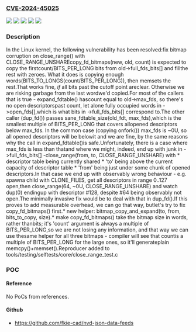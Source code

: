 ### [CVE-2024-45025](https://cve.mitre.org/cgi-bin/cvename.cgi?name=CVE-2024-45025)
![](https://img.shields.io/static/v1?label=Product&message=Linux&color=blue)
![](https://img.shields.io/static/v1?label=Version&message=&color=brightgreen)
![](https://img.shields.io/static/v1?label=Version&message=278a5fbaed89dacd04e9d052f4594ffd0e0585de%20&color=brightgreen)
![](https://img.shields.io/static/v1?label=Version&message=5.9%20&color=brightgreen)
![](https://img.shields.io/static/v1?label=Vulnerability&message=n%2Fa&color=blue)

### Description

In the Linux kernel, the following vulnerability has been resolved:fix bitmap corruption on close_range() with CLOSE_RANGE_UNSHAREcopy_fd_bitmaps(new, old, count) is expected to copy the firstcount/BITS_PER_LONG bits from old->full_fds_bits[] and fillthe rest with zeroes.  What it does is copying enough words(BITS_TO_LONGS(count/BITS_PER_LONG)), then memsets the rest.That works fine, *if* all bits past the cutoff point areclear.  Otherwise we are risking garbage from the last wordwe'd copied.For most of the callers that is true - expand_fdtable() hascount equal to old->max_fds, so there's no open descriptorspast count, let alone fully occupied words in ->open_fds[],which is what bits in ->full_fds_bits[] correspond to.The other caller (dup_fd()) passes sane_fdtable_size(old_fdt, max_fds),which is the smallest multiple of BITS_PER_LONG that covers allopened descriptors below max_fds.  In the common case (copying onfork()) max_fds is ~0U, so all opened descriptors will be belowit and we are fine, by the same reasons why the call in expand_fdtable()is safe.Unfortunately, there is a case where max_fds is less than thatand where we might, indeed, end up with junk in ->full_fds_bits[] -close_range(from, to, CLOSE_RANGE_UNSHARE) with	* descriptor table being currently shared	* 'to' being above the current capacity of descriptor table	* 'from' being just under some chunk of opened descriptors.In that case we end up with observably wrong behaviour - e.g. spawna child with CLONE_FILES, get all descriptors in range 0..127 open,then close_range(64, ~0U, CLOSE_RANGE_UNSHARE) and watch dup(0) endingup with descriptor #128, despite #64 being observably not open.The minimally invasive fix would be to deal with that in dup_fd().If this proves to add measurable overhead, we can go that way, butlet's try to fix copy_fd_bitmaps() first.* new helper: bitmap_copy_and_expand(to, from, bits_to_copy, size).* make copy_fd_bitmaps() take the bitmap size in words, rather thanbits; it's 'count' argument is always a multiple of BITS_PER_LONG,so we are not losing any information, and that way we can use thesame helper for all three bitmaps - compiler will see that countis a multiple of BITS_PER_LONG for the large ones, so it'll generateplain memcpy()+memset().Reproducer added to tools/testing/selftests/core/close_range_test.c

### POC

#### Reference
No PoCs from references.

#### Github
- https://github.com/fkie-cad/nvd-json-data-feeds

